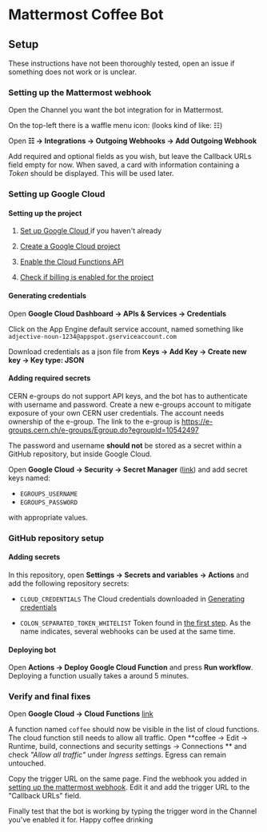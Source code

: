 
# Mattermost Coffee Bot

## Setup

These instructions have not been thoroughly tested, open an issue if something
does not work or is unclear.

### Setting up the Mattermost webhook

Open the Channel you want the bot integration for in Mattermost.

On the top-left there is a waffle menu icon: (looks kind of like: ☷)

Open **☷ -> Integrations -> Outgoing Webhooks -> Add Outgoing Webhook**

Add required and optional fields as you wish, but leave the Callback URLs field
empty for now. When saved, a card with information containing a _Token_ should
be displayed. This will be used later.

### Setting up Google Cloud

#### Setting up the project

1. [Set up Google Cloud ](https://cloud.google.com/docs/get-started) if you haven't already

2. [Create a Google Cloud project](https://cloud.google.com/resource-manager/docs/creating-managing-projects)

3. [Enable the Cloud Functions API](https://console.cloud.google.com/flows/enableapi?apiid=cloudfunctions,cloudbuild.googleapis.com&redirect=https://cloud.google.com/functions/quickstart&_ga=2.243466565.1565709090.1684240419-1621491083.1684240370)

4. [Check if billing is enabled for the project](https://cloud.google.com/billing/docs/how-to/verify-billing-enabled)

#### Generating credentials

Open **Google Cloud Dashboard -> APIs & Services -> Credentials**

Click on the App Engine default service account, named something like
`adjective-noun-1234@appspot.gserviceaccount.com`

Download credentials as a json file from
**Keys -> Add Key -> Create new key -> Key type: JSON**

#### Adding required secrets

CERN e-groups do not support API keys, and the bot has to authenticate with
username and password. Create a new e-groups account to mitigate exposure of
your own CERN user credentials. The account needs ownership of the e-group.
The link to the e-group is https://e-groups.cern.ch/e-groups/Egroup.do?egroupId=10542497

The password and username **should not** be stored as a secret within a GitHub
repository, but inside Google Cloud.

Open **Google Cloud -> Security -> Secret Manager** ([link](https://console.cloud.google.com/security/secret-manager)) and add secret keys named:

 - `EGROUPS_USERNAME`
 - `EGROUPS_PASSWORD`

with appropriate values.

### GitHub repository setup

#### Adding secrets

In this repository, open **Settings -> Secrets and variables -> Actions** and
add the following repository secrets:

 - `CLOUD_CREDENTIALS` The Cloud credentials downloaded in
    [Generating credentials](#generating-credentials)

 - `COLON_SEPARATED_TOKEN_WHITELIST` Token found in
    [the first step](#setting-up-the-mattermost-webhook). As the name indicates,
    several webhooks can be used at the same time.

#### Deploying bot

Open **Actions -> Deploy Google Cloud Function** and press **Run workflow**.
Deploying a function usually takes a around 5 minutes.

### Verify and final fixes

Open **Google Cloud -> Cloud Functions** [link](https://console.cloud.google.com/functions/list)

A function named `coffee` should now be visible in the list of cloud functions.
The cloud function still needs to allow all traffic. Open
**coffee -> Edit -> Runtime, build, connections and security settings -> Connections **
and check _"Allow all traffic"_ under _Ingress settings_. Egress can remain untouched.

Copy the trigger URL on the same page. Find the webhook you added in [setting up the mattermost webhook](#setting-up-the-mattermost-webhook). Edit it and add the trigger URL
to the "Callback URLs" field.

Finally test that the bot is working by typing the trigger word in the Channel
you've enabled it for. Happy coffee drinking
